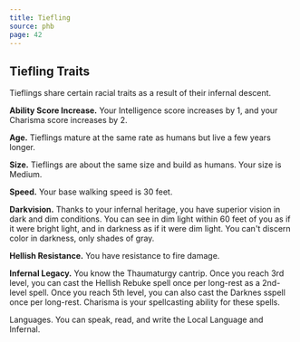```yaml
---
title: Tiefling
source: phb
page: 42
---
```

## Tiefling Traits

Tieflings share certain racial traits as a result of their infernal descent.

**Ability Score Increase.** Your Intelligence score increases by 1, and your Charisma score increases by 2.

**Age.** Tieflings mature at the same rate as humans but live a few years longer.

**Size.** Tieflings are about the same size and build as humans. Your size is Medium.

**Speed.** Your base walking speed is 30 feet.

**Darkvision.** Thanks to your infernal heritage, you have superior vision in dark and dim conditions. You can see in dim Iight within 60 feet of you as if it were bright light, and in darkness as if it were dim light. You can't discern color in darkness, only shades of gray.

**Hellish Resistance.** You have resistance to fire damage.

**Infernal Legacy.** You know the Thaumaturgy cantrip. Once you reach 3rd level, you can cast the Hellish Rebuke spell once per long-rest as a 2nd-level spell. Once you reach 5th level, you can also cast the Darknes sspell once per long-rest. Charisma is your spellcasting ability for these spells.

Languages. You can speak, read, and write the Local Language and Infernal.